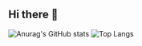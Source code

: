 ## Hi there 👋
![Anurag's GitHub stats](https://github-readme-stats.vercel.app/api?username=yinx0004&show_icons=true&theme=radical)
![Top Langs](https://github-readme-stats.vercel.app/api/top-langs/?username=yinx0004&layout=compact)
<!--
**yinx0004/yinx0004** is a ✨ _special_ ✨ repository because its `README.md` (this file) appears on your GitHub profile.

Here are some ideas to get you started:

- 🔭 I’m currently working on ...
- 🌱 I’m currently learning ...
- 👯 I’m looking to collaborate on ...
- 🤔 I’m looking for help with ...
- 💬 Ask me about ...
- 📫 How to reach me: ...
- 😄 Pronouns: ...
- ⚡ Fun fact: ...
-->
